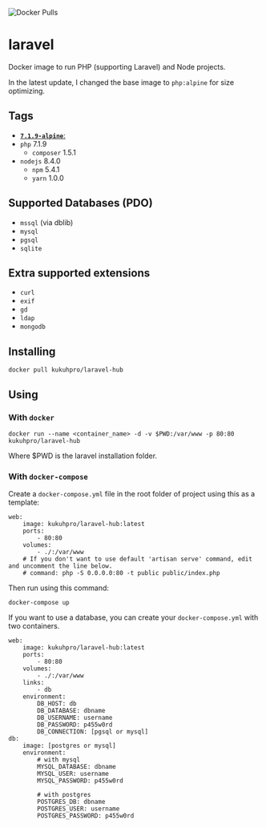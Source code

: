 ![Docker Pulls](https://img.shields.io/docker/pulls/hitalos/laravel.svg)

# laravel
Docker image to run PHP (supporting Laravel) and Node projects.

In the latest update, I changed the base image to `php:alpine` for size optimizing.

## Tags
* [**`7.1.9-alpine`**:](https://github.com/hitalos/laravel/blob/master/Dockerfile)  
 * `php` 7.1.9
   * `composer` 1.5.1
 * `nodejs` 8.4.0
   * `npm` 5.4.1
   * `yarn` 1.0.0

## Supported Databases (**PDO**)
* `mssql` (via dblib)
* `mysql`
* `pgsql`
* `sqlite`

## Extra supported extensions
* `curl`
* `exif`
* `gd`
* `ldap`
* `mongodb`

## Installing
    docker pull kukuhpro/laravel-hub

## Using

### With `docker`
    docker run --name <container_name> -d -v $PWD:/var/www -p 80:80 kukuhpro/laravel-hub
Where $PWD is the laravel installation folder.

### With `docker-compose`

Create a `docker-compose.yml` file in the root folder of project using this as a template:
```
web:
    image: kukuhpro/laravel-hub:latest
    ports:
        - 80:80
    volumes:
        - ./:/var/www
    # If you don't want to use default 'artisan serve' command, edit and uncomment the line below.
    # command: php -S 0.0.0.0:80 -t public public/index.php
```

Then run using this command:

    docker-compose up


If you want to use a database, you can create your `docker-compose.yml` with two containers.
```
web:
    image: kukuhpro/laravel-hub:latest
    ports:
        - 80:80
    volumes:
        - ./:/var/www
    links:
        - db
    environment:
        DB_HOST: db
        DB_DATABASE: dbname
        DB_USERNAME: username
        DB_PASSWORD: p455w0rd
        DB_CONNECTION: [pgsql or mysql]
db:
    image: [postgres or mysql]
    environment:
        # with mysql
        MYSQL_DATABASE: dbname
        MYSQL_USER: username
        MYSQL_PASSWORD: p455w0rd

        # with postgres
        POSTGRES_DB: dbname
        POSTGRES_USER: username
        POSTGRES_PASSWORD: p455w0rd
```
